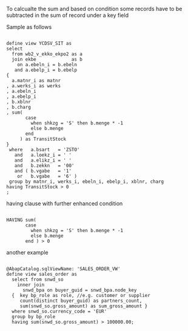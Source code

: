 To calcualte the sum and based on condition some records 
have to be subtracted in the sum of record under a key field

Sample as follows

``` abap

define view YCDSV_SIT as
select 
  from wb2_v_ekko_ekpo2 as a
  join ekbe             as b
    on a.ebeln_i = b.ebeln
   and a.ebelp_i = b.ebelp
{
  a.matnr_i as matnr
, a.werks_i as werks
, a.ebeln_i
, a.ebelp_i
, b.xblnr
, b.charg
, sum( 
       case
         when shkzg = 'S' then b.menge * -1
         else b.menge
       end
     ) as TransitStock
}
 where   a.bsart   = 'ZSTO'
   and   a.loekz_i = ' '
   and   a.elikz_i = ' '
   and   b.zekkn   = '00'
   and ( b.vgabe   = '1'
    or   b.vgabe   = '6' )
 group by matnr_i, werks_i, ebeln_i, ebelp_i, xblnr, charg
having TransitStock > 0
;

```

having clause with further enhanced condition

``` abap

HAVING sum( 
       case
         when shkzg = 'S' then b.menge * -1
         else b.menge
       end ) > 0

```

another example 

``` abap 

@AbapCatalog.sqlViewName: 'SALES_ORDER_VW' 
define view sales_order as 
  select from snwd_so 
    inner join 
      snwd_bpa on buyer_guid = snwd_bpa.node_key 
  {  key bp_role as role, //e.g. customer or supplier 
     count(distinct buyer_guid) as partners_count, 
     sum(snwd_so.gross_amount) as sum_gross_amount } 
  where snwd_so.currency_code = 'EUR' 
  group by bp_role 
  having sum(snwd_so.gross_amount) > 100000.00;
  
```  
